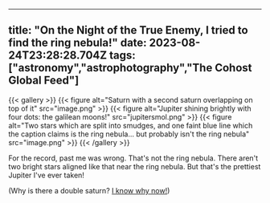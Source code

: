 
---
title: "On the Night of the True Enemy, I tried to find the ring nebula!"
date: 2023-08-24T23:28:28.704Z
tags: ["astronomy","astrophotography","The Cohost Global Feed"]
---
{{< gallery >}}
{{< figure alt="Saturn with a second saturn overlapping on top of it" src="image.png" >}}
{{< figure alt="Jupiter shining brightly with four dots: the galilean moons!" src="jupitersmol.png" >}}
{{< figure alt="Two stars which are split into smudges, and one faint blue line which the caption claims is the ring nebula... but probably isn't the ring nebula" src="image.png" >}}
{{< /gallery >}}

For the record, past me was wrong. That's not the ring nebula. There aren't two bright stars aligned like that near the ring nebula. But that's the prettiest Jupiter I've ever taken!

(Why is there a double saturn? [I know why now!](https://cohost.org/hillexed/post/2597705-the-true-enemy-revea))


